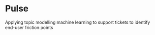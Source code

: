 # Pulse
Applying topic modelling machine learning to support tickets to identify end-user friction points

